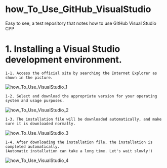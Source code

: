 # how_To_Use_GitHub_VisualStudio
Easy to see, a test repository that notes how to use GitHub Visual Studio CPP

# 1. Installing a Visual Studio development environment.
    1-1. Access the official site by searching the Internet Explorer as shown in the picture.
![how_To_Use_VisualStudio_1](https://user-images.githubusercontent.com/65026050/117522476-9746aa00-afee-11eb-9706-cdeecfac1efa.jpg)

    1-2. Select and download the appropriate version for your operating system and usage purposes.
![how_To_Use_VisualStudio_2](https://user-images.githubusercontent.com/65026050/117522590-46838100-afef-11eb-8aad-c9f227442c7b.jpg)

    1-3. The installation file will be downloaded automatically, and make sure it is downloaded normally.
![how_To_Use_VisualStudio_3](https://user-images.githubusercontent.com/65026050/117522646-88acc280-afef-11eb-94ec-52ab807686f5.jpg)

    1-4. After downloading the installation file, the installation is completed automatically.
    (Automatic installation can take a long time. Let's wait slowly!)
![how_To_Use_VisualStudio_4](https://user-images.githubusercontent.com/65026050/117523010-661ba900-aff1-11eb-9b90-f88f7c10459c.jpg)



   
